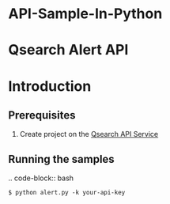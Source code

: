 # API-Sample-In-Python
# Qsearch Alert API
# Introduction


## Prerequisites

1. Create project on the [Qsearch API Service](https://api.qsearch.cc)

## Running the samples
.. code-block:: bash

    $ python alert.py -k your-api-key
